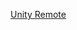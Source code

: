 [Unity Remote](file:///G:/Unity/AndroidTest/Platform_Teach/Assets/Scripts/Lesson8_Unity%20Remote/Lesson8_Unity%20Remote.cs)